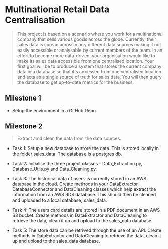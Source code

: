 # Multinational Retail Data Centralisation

> This project is based on a scenario where you work for a multinational company that sells various goods across the globe. Currently, their sales data is spread across many different data sources making it not easily accessible or analysable by current members of the team. In an effort to become more data-driven, your organisation would like to make its sales data accessible from one centralised location. Your first goal will be to produce a system that stores the current company data in a database so that it's accessed from one centralised location and acts as a single source of truth for sales data. You will then query the database to get up-to-date metrics for the business.

## Milestone 1

- Setup the environment in a GitHub Repo.

## Milestone 2

> Extract amd clean the data from the data sources.

- Task 1: Setup a new database to store the data. This is stored locally in the folder sales_data. The database is a postgres db.

- Task 2: Initialise the three project classes - Data_Extraction.py, Database_Utils.py and Data_Cleaning.py.

- Task 3: The historical data of users is currently stored in an AWS database in the cloud. Create methods in your DataExtractor, DatabaseConnector and DataCleaning classes which help extract the information from an AWS RDS database. This should then be cleaned and uploaded to a local database, sales_data.

- Task 4: The users card details are stored in a PDF document in an AWS S3 bucket. Create methods in DataExtractor and DataCleaning to retrieve the data, clean it up and upload to the sales_data database.

- Task 5: The store data can be retrived through the use of an API. Create methods in DataExtractor and DataCleaning to retrieve the data, clean it up and upload to the sales_data database.